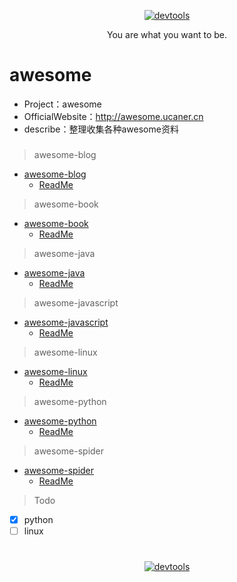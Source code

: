 <p align=center>
  <a href="https://github.com/Jasonandy/devtools">
    <img src="http://upload-images.jianshu.io/upload_images/7802425-9eb1bcd006e34aa6.png?imageMogr2/auto-orient/strip%7CimageView2/2/w/1240" alt="devtools" >
  </a>
</p>
<p align=center>
  You are what you want to be.
</p>

# awesome
* Project：awesome
* OfficialWebsite：http://awesome.ucaner.cn
* describe：整理收集各种awesome资料


###
> awesome-blog
+ [awesome-blog](./awesome-blog)
  - [ReadMe](./awesome-blog/ReadMe.md)


> awesome-book
+ [awesome-book](./awesome-book)
  - [ReadMe](./awesome-book/ReadMe.md)

> awesome-java
+ [awesome-java](./awesome-java)
  - [ReadMe](./awesome-java/ReadMe.md)


> awesome-javascript
+ [awesome-javascript](./awesome-javascript)
  - [ReadMe](./awesome-javascript/ReadMe.md)


> awesome-linux
+ [awesome-linux](./awesome-linux)
  - [ReadMe](./awesome-linux/ReadMe.md)


> awesome-python
+ [awesome-python](./awesome-python)
  - [ReadMe](./awesome-python/ReadMe.md)

> awesome-spider
+ [awesome-spider](./awesome-spider)
  - [ReadMe](./awesome-spider/ReadMe.md)



> Todo
- [X] python
- [ ] linux

# 
<p align=center>
  <a href="https://github.com/Jasonandy/devtools">
    <img src="http://upload-images.jianshu.io/upload_images/7802425-bb910b4ae954107a.png?imageMogr2/auto-orient/strip%7CimageView2/2/w/1240" alt="devtools" >
  </a>
</p>